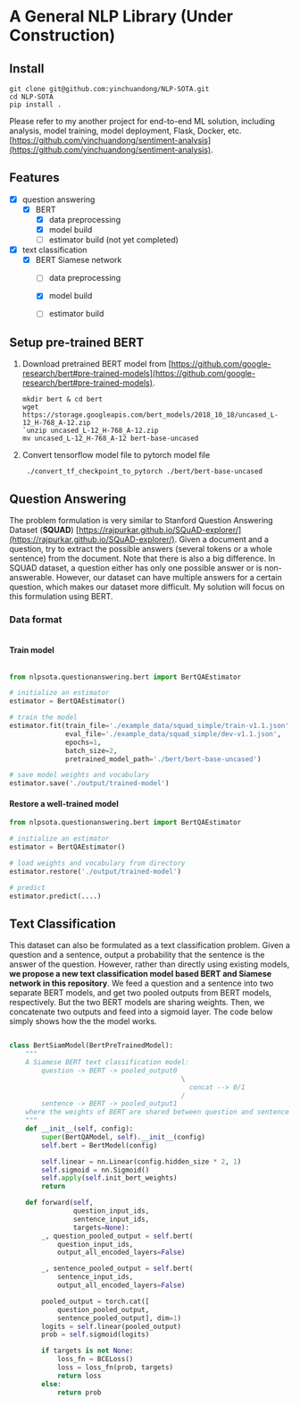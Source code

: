 # A General NLP Library (Under Construction)


## Install
```
git clone git@github.com:yinchuandong/NLP-SOTA.git
cd NLP-SOTA
pip install .
```

Please refer to my another project for end-to-end ML solution, including analysis, model training, model deployment, Flask, Docker, etc. [https://github.com/yinchuandong/sentiment-analysis](https://github.com/yinchuandong/sentiment-analysis).


## Features

- [x] question answering
  - [x] BERT
    - [x] data preprocessing
    - [x] model build
    - [ ] estimator build (not yet completed)
- [x] text classification    
  - [x] BERT Siamese network
    - [ ] data preprocessing
    - [x] model build
    - [ ] estimator build



## Setup pre-trained BERT

1. Download pretrained BERT model from [https://github.com/google-research/bert#pre-trained-models](https://github.com/google-research/bert#pre-trained-models).

    ```
    mkdir bert & cd bert
    wget https://storage.googleapis.com/bert_models/2018_10_18/uncased_L-12_H-768_A-12.zip
    `unzip uncased_L-12_H-768_A-12.zip
    mv uncased_L-12_H-768_A-12 bert-base-uncased
    ```

2. Convert tensorflow model file to pytorch model file

    ```
     ./convert_tf_checkpoint_to_pytorch ./bert/bert-base-uncased
    ```


## Question Answering

The problem formulation is very similar to Stanford Question Answering Dataset (**SQUAD**) [https://rajpurkar.github.io/SQuAD-explorer/](https://rajpurkar.github.io/SQuAD-explorer/). Given a document and a question, try to extract the possible answers (several tokens or a whole sentence) from the document. Note that there is also a big difference. In SQUAD dataset, a question either has only one possible answer or is non-answerable. However, our dataset can have multiple answers for a certain question, which makes our dataset more difficult. My solution will focus on this formulation using BERT.

### Data format

``` json

```

#### Train model
``` python

from nlpsota.questionanswering.bert import BertQAEstimator

# initialize an estimator
estimator = BertQAEstimator()

# train the model
estimator.fit(train_file='./example_data/squad_simple/train-v1.1.json',
              eval_file='./example_data/squad_simple/dev-v1.1.json',
              epochs=1,
              batch_size=2,
              pretrained_model_path='./bert/bert-base-uncased')

# save model weights and vocabulary
estimator.save('./output/trained-model')
```

#### Restore a well-trained model
``` python
from nlpsota.questionanswering.bert import BertQAEstimator

# initialize an estimator
estimator = BertQAEstimator()

# load weights and vocabulary from directory
estimator.restore('./output/trained-model')

# predict
estimator.predict(....)
```


## Text Classification
This dataset can also be formulated as a text classification problem. Given a question and a sentence, output a probability that the sentence is the answer of the question. However, rather than directly using existing models, **we propose a new text classification model based BERT and Siamese network in this repository**. We feed a question and a sentence into two separate BERT models, and get two pooled outputs from BERT models, respectively. But the two BERT models are sharing weights. Then, we concatenate two outputs and feed into a sigmoid layer. The code below simply shows how the the model works.

```python

class BertSiamModel(BertPreTrainedModel):
    """
    A Siamese BERT text classification model:
        question -> BERT -> pooled_output0
                                           \
                                             concat --> 0/1
                                           /
        sentence -> BERT -> pooled_output1
    where the weights of BERT are shared between question and sentence
    """
    def __init__(self, config):
        super(BertQAModel, self).__init__(config)
        self.bert = BertModel(config)

        self.linear = nn.Linear(config.hidden_size * 2, 1)
        self.sigmoid = nn.Sigmoid()
        self.apply(self.init_bert_weights)
        return

    def forward(self,
                question_input_ids,
                sentence_input_ids,
                targets=None):
        _, question_pooled_output = self.bert(
            question_input_ids,
            output_all_encoded_layers=False)

        _, sentence_pooled_output = self.bert(
            sentence_input_ids,
            output_all_encoded_layers=False)

        pooled_output = torch.cat([
            question_pooled_output,
            sentence_pooled_output], dim=1)
        logits = self.linear(pooled_output)
        prob = self.sigmoid(logits)

        if targets is not None:
            loss_fn = BCELoss()
            loss = loss_fn(prob, targets)
            return loss
        else:
            return prob
```
